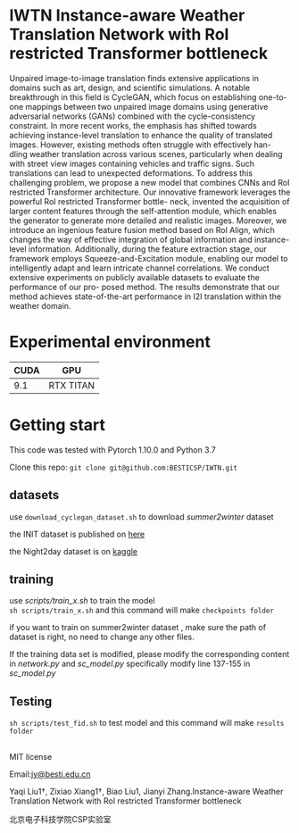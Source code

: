 # IWTN Instance-aware Weather Translation Network with RoI restricted Transformer bottleneck  
Unpaired image-to-image translation finds extensive applications in domains such
as art, design, and scientific simulations. A notable breakthrough in this field
is CycleGAN, which focus on establishing one-to-one mappings between two
unpaired image domains using generative adversarial networks (GANs) combined
with the cycle-consistency constraint. In more recent works, the emphasis has
shifted towards achieving instance-level translation to enhance the quality of
translated images. However, existing methods often struggle with effectively han-
dling weather translation across various scenes, particularly when dealing with
street view images containing vehicles and traffic signs. Such translations can lead
to unexpected deformations. To address this challenging problem, we propose a
new model that combines CNNs and RoI restricted Transformer architecture. Our
innovative framework leverages the powerful RoI restricted Transformer bottle-
neck, invented the acquisition of larger content features through the self-attention
module, which enables the generator to generate more detailed and realistic
images. Moreover, we introduce an ingenious feature fusion method based on
RoI Align, which changes the way of effective integration of global information
and instance-level information. Additionally, during the feature extraction stage,
our framework employs Squeeze-and-Excitation module, enabling our model to
intelligently adapt and learn intricate channel correlations. We conduct extensive
experiments on publicly available datasets to evaluate the performance of our pro-
posed method. The results demonstrate that our method achieves state-of-the-art
performance in I2I translation within the weather domain.  

# Experimental environment  

|  CUDA   | GPU  |
|  ----  | ----  |
|  9.1  | RTX TITAN |

# Getting start
This code was tested with Pytorch 1.10.0 and Python 3.7

Clone this repo:
`git clone git@github.com:BESTICSP/IWTN.git`  


## datasets
use `download_cyclegan_dataset.sh` to download *summer2winter* dataset  

the INIT dataset is published on [here](https://zhiqiangshen.com/projects/INIT/index.html)  

the Night2day dataset is on [kaggle](https://www.kaggle.com/datasets/raman77768/day-time-and-night-time-road-images)  

## training
use *scripts/train_x.sh* to train the model  
`sh scripts/train_x.sh` and this command will make `checkpoints folder`


if you want to train on summer2winter dataset , make sure the path of dataset is right, no need to change any other files.  

  
If the training data set is modified, please modify the corresponding content in *network.py* and *sc_model.py*
specifically modify line 137-155 in *sc_model.py*

## Testing
`sh scripts/test_fid.sh` to test model and this command will make `results folder`


##
MIT license


Email:jy@besti.edu.cn

Yaqi Liu1†, Zixiao Xiang1†, Biao Liu1, Jianyi Zhang.Instance-aware Weather Translation Network with RoI restricted Transformer bottleneck 

北京电子科技学院CSP实验室
